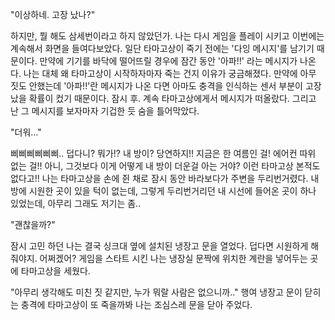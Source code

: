 "이상하네. 고장 났나?" 

하지만, 뭘 해도 삼세번이라고 하지 않았던가. 나는 다시 게임을 플레이 시키고 이번에는 계속해서 화면을 들여다보았다.
일단 타마고상이 죽기 전에는 '다잉 메시지'를 남기기 때문이다.
만약에 기기를 바닥에 떨어뜨릴 경우에 잠간 동안 '아파!!' 라는 메시지가 나온다.
나는 대체 왜 타마고상이 시작하자마자 죽는 건지 이유가 궁금해졌다.
만약에 아무 짓도 안했는데 '아파!!'란 메시지가 나온 다면 아마도 충격을 인식하는 센서 부분이 고장 났을 확률이 컸기 때문이다.
잠시 후. 계속 타마고상에게서 메시지가 떠올랐다.
그리고 난 그 메시지를 보자마자 기겁한 듯 숨을 틀어막았다.

"더워..." 

삐삐삐삐삐삐..
덥다니? 뭐가!? 내 방이?
당연하지!! 지금은 한 여름인 걸! 에어컨 따위 없는 걸!!
아니, 그것보다 이게 어떻게 내 방이 더운걸 아는 거야? 이런 타마고상 본적도 없다고!!
나는 타마고상을 손에 쥔 채로 잠시 동안 바라보다가 주변을 두리번거렸다.
내 방에 시원한 곳이 있을 턱이 없는데, 그렇게 두리번거리던 내 시선에 들어온 곳이 하나 있었는데, 아무리 그래도 저기는 좀..

"괜찮을까?" 

잠시 고민 하던 나는 결국 싱크대 옆에 설치된 냉장고 문을 열었다.
덥다면 시원하게 해줘야지. 어쩌겠어?
게임을 스타트 시킨 나는 냉장실 문짝에 위치한 계란을 넣어두는 곳에 타마고상을 세웠다.

"아무리 생각해도 미친 짓 같지만, 누가 뭐랄 사람은 없으니까.." 
행여 냉장고 문이 닫히는 충격에 타마고상이 또 죽을까봐 나는 조심스레 문을 닫아 주었다.